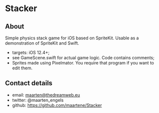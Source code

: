 # Stacker
## About
Simple physics stack game for iOS based on SpriteKit. Usable as a demonstration of SpriteKit and Swift.

* targets: iOS 12.4+;
* see GameScene.swift for actual game logic. Code contains comments;
* Sprites made using Pixelmator. You require that program if you want to edit them.

## Contact details
* email: maarten@thedreamweb.eu
* twitter: @maarten_engels
* github: https://github.com/maartene/Stacker

